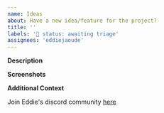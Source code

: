 ```yaml
---
name: Ideas
about: Have a new idea/feature for the project?
title: ''
labels: '🚦 status: awaiting triage'
assignees: 'eddiejaoude'
---
```


**Description**

<!-- A brief description of the question or issue, also include what you tried and what didn't work: -->

**Screenshots**

<!-- Please add a screenshot if applicable -->

**Additional Context**  <!-- Optional -->

<!-- Add any other context about the problem here. -->

Join Eddie's discord community [here](https://discord.com/invite/jZQs6Wu)
